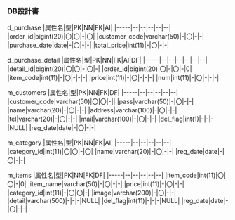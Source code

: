 ### DB設計書

d_purchase
|属性名|型|PK|NN|FK|AI|
|-----|--|--|--|--|--|
|order_id|bigint(20)|〇|〇|-|〇|
|customer_code|varchar(50)|-|〇|-|-|
|purchase_date|date|-|〇|-|-|
|total_price|int(11)|-|〇|-|-|

d_purchase_detail
|属性名|型|PK|NN|FK|AI|DF|
|-----|--|--|--|--|--|--|
|detail_id|bigint(20)|〇|〇|-|〇|-|
|order_id|bigint(20)|〇|-|〇|-|0|
|item_code|int(11)|-|〇|-|-|-|
|price|int(11)|-|〇|-|-|-|
|num|int(11)|-|〇|-|-|-|

m_customers
|属性名|型|PK|NN|FK|DF|
|-----|--|--|--|--|--|
|customer_code|varchar(50)|〇|〇|-||
|pass|varchar(50)|-|〇|-|-|
|name|varchar(20)|-|〇|-|-|
|address|varchar(100)|-|〇|-|-|
|tel|varchar(20)|-|〇|-|-|
|mail|varchar(100)|-|〇|-|-|
|del_flag|int(1)|-|-|-|NULL|
|reg_date|date|-|〇|-|-|

m_category
|属性名|型|PK|NN|FK|AI|
|-----|--|--|--|--|--|
|category_id|int(11)|〇|〇|-|〇|
|name|varchar(20)|-|〇|-|-|
|reg_date|date|-|〇|-|-|

m_items
|属性名|型|PK|NN|FK|DF|
|-----|--|--|--|--|--|
|item_code|int(11)|〇|〇|-|0|
|item_name|varchar(50)|-|〇|-|-|
|price|int(11)|-|〇|-|-|
|category_id|int(11)|-|〇|〇|-|
|image|varchar(200)|-|〇|-|-|
|detail|varchar(500)|-|-|-|NULL|
|del_flag|int(11)|-|-|-|NULL|
|reg_date|date|-|〇|-|-|
